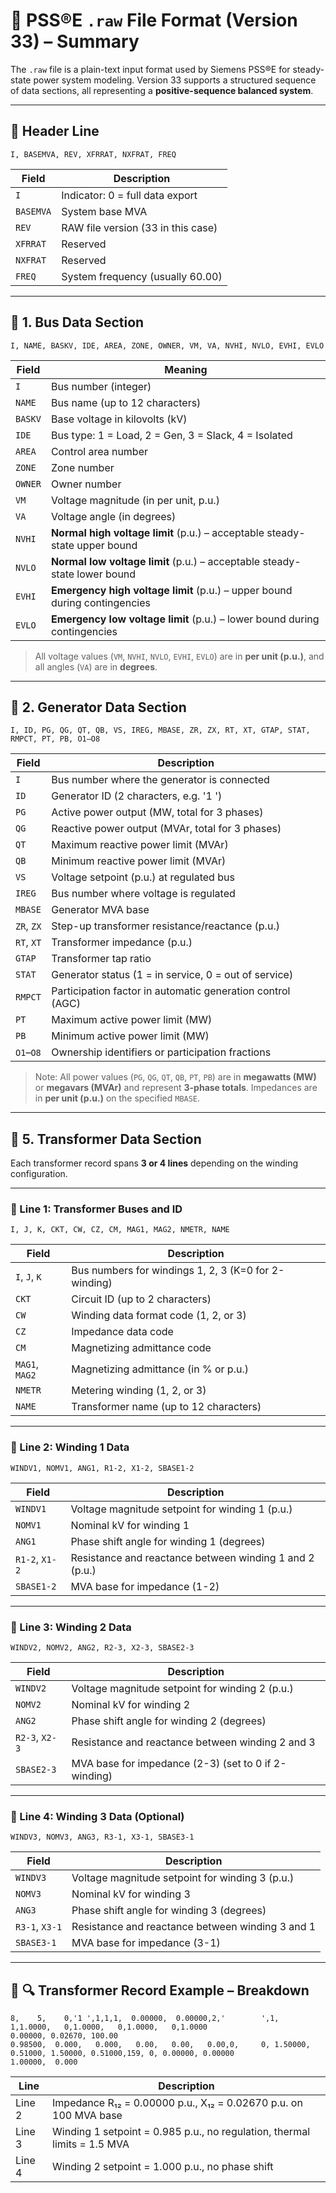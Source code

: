 
# 📘 PSS®E `.raw` File Format (Version 33) – Summary

The `.raw` file is a plain-text input format used by Siemens PSS®E for steady-state power system modeling. Version 33 supports a structured sequence of data sections, all representing a **positive-sequence balanced system**.

---

## 📌 Header Line

```
I, BASEMVA, REV, XFRRAT, NXFRAT, FREQ
```

| Field      | Description                            |
|------------|----------------------------------------|
| `I`        | Indicator: 0 = full data export        |
| `BASEMVA`  | System base MVA                        |
| `REV`      | RAW file version (33 in this case)     |
| `XFRRAT`   | Reserved                               |
| `NXFRAT`   | Reserved                               |
| `FREQ`     | System frequency (usually 60.00)       |

---

## 🔹 1. **Bus Data Section**

```
I, NAME, BASKV, IDE, AREA, ZONE, OWNER, VM, VA, NVHI, NVLO, EVHI, EVLO
```

| Field   | Meaning |
|---------|---------|
| `I`     | Bus number (integer) |
| `NAME`  | Bus name (up to 12 characters) |
| `BASKV` | Base voltage in kilovolts (kV) |
| `IDE`   | Bus type: 1 = Load, 2 = Gen, 3 = Slack, 4 = Isolated |
| `AREA`  | Control area number |
| `ZONE`  | Zone number |
| `OWNER` | Owner number |
| `VM`    | Voltage magnitude (in per unit, p.u.) |
| `VA`    | Voltage angle (in degrees) |
| `NVHI`  | **Normal high voltage limit** (p.u.) – acceptable steady-state upper bound |
| `NVLO`  | **Normal low voltage limit** (p.u.) – acceptable steady-state lower bound |
| `EVHI`  | **Emergency high voltage limit** (p.u.) – upper bound during contingencies |
| `EVLO`  | **Emergency low voltage limit** (p.u.) – lower bound during contingencies |

> All voltage values (`VM`, `NVHI`, `NVLO`, `EVHI`, `EVLO`) are in **per unit (p.u.)**, and all angles (`VA`) are in **degrees**.

---

## 🔹 2. **Generator Data Section**

```
I, ID, PG, QG, QT, QB, VS, IREG, MBASE, ZR, ZX, RT, XT, GTAP, STAT, RMPCT, PT, PB, O1–O8
```

| Field     | Description |
|-----------|-------------|
| `I`       | Bus number where the generator is connected |
| `ID`      | Generator ID (2 characters, e.g. '1 ') |
| `PG`      | Active power output (MW, total for 3 phases) |
| `QG`      | Reactive power output (MVAr, total for 3 phases) |
| `QT`      | Maximum reactive power limit (MVAr) |
| `QB`      | Minimum reactive power limit (MVAr) |
| `VS`      | Voltage setpoint (p.u.) at regulated bus |
| `IREG`    | Bus number where voltage is regulated |
| `MBASE`   | Generator MVA base |
| `ZR`, `ZX`| Step-up transformer resistance/reactance (p.u.) |
| `RT`, `XT`| Transformer impedance (p.u.) |
| `GTAP`    | Transformer tap ratio |
| `STAT`    | Generator status (1 = in service, 0 = out of service) |
| `RMPCT`   | Participation factor in automatic generation control (AGC) |
| `PT`      | Maximum active power limit (MW) |
| `PB`      | Minimum active power limit (MW) |
| `O1`–`O8` | Ownership identifiers or participation fractions |

> Note: All power values (`PG`, `QG`, `QT`, `QB`, `PT`, `PB`) are in **megawatts (MW)** or **megavars (MVAr)** and represent **3-phase totals**. Impedances are in **per unit (p.u.)** on the specified `MBASE`.

---

## 🔹 5. **Transformer Data Section**

Each transformer record spans **3 or 4 lines** depending on the winding configuration.

---

### 🔸 Line 1: Transformer Buses and ID

```
I, J, K, CKT, CW, CZ, CM, MAG1, MAG2, NMETR, NAME
```

| Field | Description |
|-------|-------------|
| `I`, `J`, `K` | Bus numbers for windings 1, 2, 3 (K=0 for 2-winding) |
| `CKT` | Circuit ID (up to 2 characters) |
| `CW` | Winding data format code (1, 2, or 3) |
| `CZ` | Impedance data code |
| `CM` | Magnetizing admittance code |
| `MAG1`, `MAG2` | Magnetizing admittance (in % or p.u.) |
| `NMETR` | Metering winding (1, 2, or 3) |
| `NAME` | Transformer name (up to 12 characters) |

---

### 🔸 Line 2: Winding 1 Data

```
WINDV1, NOMV1, ANG1, R1-2, X1-2, SBASE1-2
```

| Field | Description |
|-------|-------------|
| `WINDV1` | Voltage magnitude setpoint for winding 1 (p.u.) |
| `NOMV1` | Nominal kV for winding 1 |
| `ANG1` | Phase shift angle for winding 1 (degrees) |
| `R1-2`, `X1-2` | Resistance and reactance between winding 1 and 2 (p.u.) |
| `SBASE1-2` | MVA base for impedance (1-2) |

---

### 🔸 Line 3: Winding 2 Data

```
WINDV2, NOMV2, ANG2, R2-3, X2-3, SBASE2-3
```

| Field | Description |
|-------|-------------|
| `WINDV2` | Voltage magnitude setpoint for winding 2 (p.u.) |
| `NOMV2` | Nominal kV for winding 2 |
| `ANG2` | Phase shift angle for winding 2 (degrees) |
| `R2-3`, `X2-3` | Resistance and reactance between winding 2 and 3 |
| `SBASE2-3` | MVA base for impedance (2-3) (set to 0 if 2-winding) |

---

### 🔸 Line 4: Winding 3 Data (Optional)

```
WINDV3, NOMV3, ANG3, R3-1, X3-1, SBASE3-1
```

| Field | Description |
|-------|-------------|
| `WINDV3` | Voltage magnitude setpoint for winding 3 (p.u.) |
| `NOMV3` | Nominal kV for winding 3 |
| `ANG3` | Phase shift angle for winding 3 (degrees) |
| `R3-1`, `X3-1` | Resistance and reactance between winding 3 and 1 |
| `SBASE3-1` | MVA base for impedance (3-1) |

---

## 🔹 🔍 Transformer Record Example – Breakdown

```
8,    5,    0,'1 ',1,1,1,  0.00000,  0.00000,2,'        ',1,   1,1.0000,   0,1.0000,   0,1.0000,   0,1.0000
0.00000, 0.02670, 100.00
0.98500,  0.000,   0.000,   0.00,   0.00,   0.00,0,     0, 1.50000, 0.51000, 1.50000, 0.51000,159, 0, 0.00000, 0.00000
1.00000,  0.000
```

| Line | Description |
|------|-------------|
| Line 2 | Impedance R₁₂ = 0.00000 p.u., X₁₂ = 0.02670 p.u. on 100 MVA base |
| Line 3 | Winding 1 setpoint = 0.985 p.u., no regulation, thermal limits = 1.5 MVA |
| Line 4 | Winding 2 setpoint = 1.000 p.u., no phase shift |

